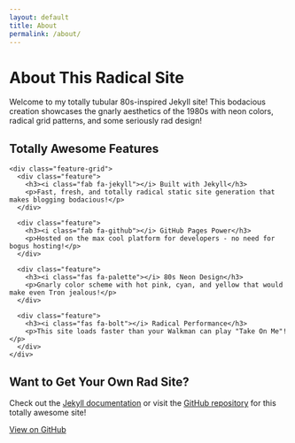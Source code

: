 ```yaml
---
layout: default
title: About
permalink: /about/
---
```


<div class="about-section">
  <h1><i class="fas fa-info-circle"></i> About This Radical Site</h1>
  
  <p class="lead">Welcome to my totally tubular 80s-inspired Jekyll site! This bodacious creation showcases the gnarly aesthetics of the 1980s with neon colors, radical grid patterns, and some seriously rad design!</p>

  <div class="features">
    <h2><i class="fas fa-star"></i> Totally Awesome Features</h2>
    
    <div class="feature-grid">
      <div class="feature">
        <h3><i class="fab fa-jekyll"></i> Built with Jekyll</h3>
        <p>Fast, fresh, and totally radical static site generation that makes blogging bodacious!</p>
      </div>
      
      <div class="feature">
        <h3><i class="fab fa-github"></i> GitHub Pages Power</h3>
        <p>Hosted on the max cool platform for developers - no need for bogus hosting!</p>
      </div>
      
      <div class="feature">
        <h3><i class="fas fa-palette"></i> 80s Neon Design</h3>
        <p>Gnarly color scheme with hot pink, cyan, and yellow that would make even Tron jealous!</p>
      </div>
      
      <div class="feature">
        <h3><i class="fas fa-bolt"></i> Radical Performance</h3>
        <p>This site loads faster than your Walkman can play "Take On Me"!</p>
      </div>
    </div>
  </div>
  
  <div class="cta">
    <h2>Want to Get Your Own Rad Site?</h2>
    <p>Check out the <a href="https://jekyllrb.com/docs/" target="_blank">Jekyll documentation</a> or visit the <a href="https://github.com/ehippy/githubpagestoy" target="_blank">GitHub repository</a> for this totally awesome site!</p>
    <a href="https://github.com/ehippy/githubpagestoy" class="button"><i class="fab fa-github"></i> View on GitHub</a>
  </div>
</div>
